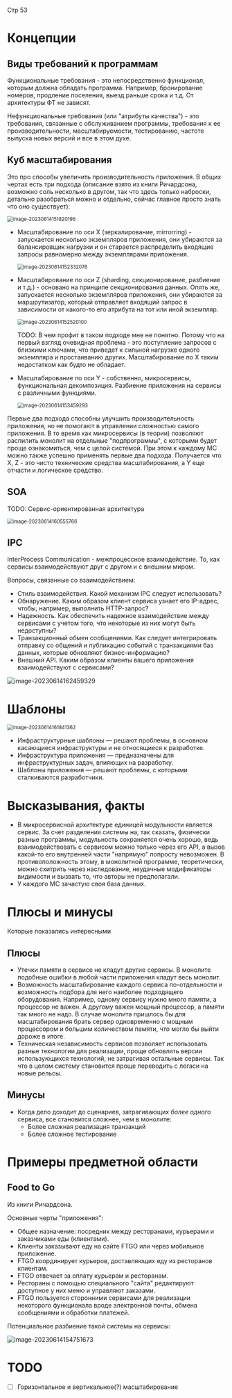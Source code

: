 Стр 53

# Концепции

## Виды требований к программам

Функциональные требования - это непосредственно функционал, которым должна обладать программа. Например, бронирование номеров, продление поселения, выезд раньше срока и т.д. От архитектуры ФТ не зависят.

Нефункциональные требования (или "атрибуты качества") - это требования, связанные с обслуживанием программы, требования к ее производительности, масштабируемости, тестированию, частоте выпуска новых версий и все в этом духе.

## Куб масштабирования

Это про способы увеличить производительность приложения. В общих чертах есть три подхода (описание взято из книги Ричардсона, возможно соль несколько в другом, так что здесь только наброски, детально разобраться можно и отдельно, сейчас главное просто знать что оно существует):

<img src="img/image-20230614151820196.png" alt="image-20230614151820196" style="zoom:80%;" />

* Масштабирование по оси X (зеркалирование, mirrorring) - запускается несколько экземпляров приложения, они убираются за балансировщик нагрузки и он старается распределить входящие запросы равномерно между экземплярами приложения.

  <img src="img/image-20230614152332076.png" alt="image-20230614152332076" style="zoom:80%;" />

* Масштабирование по оси Z (sharding, секционирование, разбиение и т.д.) - основано на принципе секционирования данных. Опять же, запускается несколько экземпляров приложения, они убираются за маршрутизатор, который отправляет входящий запрос в зависимости от какого-то его атрибута на тот или иной экземпляр.

  <img src="img/image-20230614152520100.png" alt="image-20230614152520100" style="zoom:80%;" />

  TODO: В чем профит в таком подходе мне не понятно. Потому что на первый взгляд очевидная проблема - это поступление запросов с близкими ключами, что приведет к сильной нагрузке одного экземпляра и простаиванию других. Масштабирование по Х таким недостатком как будто не обладает.

* Масштабирование по оси Y - собственно, микросервисы, функциональная декомпозиция. Разбиение приложения на сервисы с различными функциями.

  <img src="img/image-20230614153459293.png" alt="image-20230614153459293" style="zoom:80%;" />

Первые два подхода способны улучшить производительность приложения, но не помогают в управлении сложностью самого приложения. В то время как микросервисы (в теории) позволяют распилить монолит на отдельные "подпрограммы", с которыми будет проще ознакомиться, чем с целой системой. При этом к каждому МС можно также успешно применять первые два подхода. Получается что X, Z - это чисто технические средства масштабирования, а Y еще отчасти и логическое средство.

## SOA

TODO: Сервис-ориентированная архитектура

<img src="img/image-20230614160555766.png" alt="image-20230614160555766" style="zoom:80%;" />

## IPC

InterProcess Communication - межпроцессное взаимодействие. То, как сервисы взаимодействуют друг с другом и с внешним миром.

Вопросы, связанные со взаимодействием:

* Стиль взаимодействия. Какой механизм IPC следует использовать?
* Обнаружение. Каким образом клиент сервиса узнает его IP-адрес, чтобы, например, выполнить НТТР-запрос?
* Надежность. Как обеспечить надежное взаимодействие между сервисами с учетом того, что некоторые из них могут быть недоступны?
* Транзакционный обмен сообщениями. Как следует интегрировать отправку со общений и публикацию событий с транзакциями баз данных, которые обновляют бизнес-информацию?
* Внешний API. Каким образом клиенты вашего приложения взаимодействуют с сервисами?

![image-20230614162459329](img/image-20230614162459329.png)



# Шаблоны

<img src="img/image-20230614161841362.png" alt="image-20230614161841362" style="zoom:80%;" />

* Инфраструктурные шаблоны — решают проблемы, в основном касающиеся инфраструктуры и не относящиеся к разработке.
* Инфраструктура приложения — предназначены для инфраструктурных задач, влияющих на разработку.
* Шаблоны приложения — решают проблемы, с которыми сталкиваются разработчики.

# Высказывания, факты

* В микросервисной архитектуре единицей модульности является сервис. За счет разделения системы на, так сказать, физически разные программы, модульность сохраняется очень хорошо, ведь взаимодействовать с сервисом можно только через его API, а вызов какой-то его внутренней части "напрямую" попросту невозможен. В противоположность этому, в монолитной программе, теоретически, можно схитрить через наследование, неудачные модификаторы видимости и вызвать то, что авторы не предполагали.
* У каждого МС зачастую своя база данных.



# Плюсы и минусы

Которые показались интересными

## Плюсы

* Утечки памяти в сервисе не кладут другие сервисы. В монолите подобные ошибки в любой части приложения кладут весь монолит.
* Возможность масштабирование каждого сервиса по-отдельности и возможность подбора для него наиболее подходящего оборудования. Например, одному сервису нужно много памяти, а процессор не важен. А другому важен мощный процессор, а памяти так много не надо. В случае монолита пришлось бы для масштабирования брать сервер одновременно с мощным процессором и большим количеством памяти, что могло бы выйти дороже в итоге.
* Техническая независимость сервисов позволяет использовать разные технологии для реализации, проще обновлять версии использующихся технологий, не затрагивая остальные сервисы. Так что в целом систему становится проще переводить с легаси на новые рельсы.

## Минусы

* Когда дело доходит до сценариев, затрагивающих *более одного* сервиса, все становится сложнее, чем в монолите:
  * Более сложная реализация транзакций
  * Более сложное тестирование

# Примеры предметной области

## Food to Go

Из книги Ричардсона.

Основные черты "приложения":

* Общее назначение: посредник между ресторанами, курьерами и заказчиками еды (клиентами).
* Клиенты заказывают еду на сайте FTGO или через мобильное приложение.
* FTGO координирует курьеров, доставляющих еду из ресторанов клиентам.
* FTGO отвечает за оплату курьерам и ресторанам.
* Рестораны с помощью специального "сайта" редактируют доступное у них меню и управляют заказами.
* FTGO пользуется сторонними сервисами для реализации некоторого функционала вроде электронной почты, обмена сообщениями и обработки платежей.

Потенциальное разбиение такой системы на сервисы:

![image-20230614154751673](img/image-20230614154751673.png)









# TODO

- [ ] Горизонтальное и вертикальное(?) масштабирование